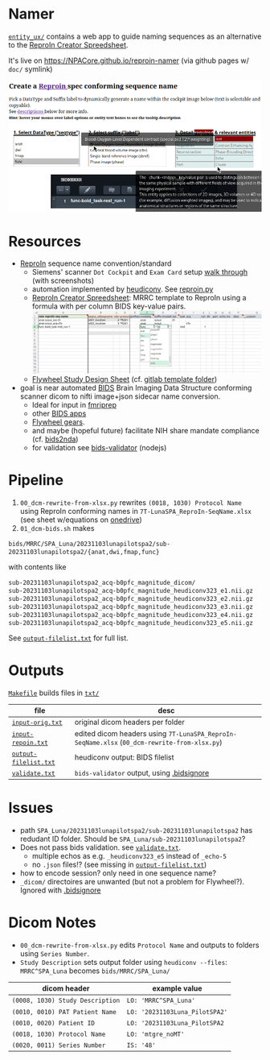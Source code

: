 # Namer
[`entity_ux/`](entity_ux/) contains a web app to guide naming sequences as an alternative to the [ReproIn Creator Spreedsheet](./ReproIn-creator.xlsx).

It's live on https://NPACore.github.io/reproin-namer (via github pages w/ `doc/` symlink)

![web app screenshot with tooltips](entity_ux/reproin_creator_features.png)

# Resources
* [ReproIn](https://dbic-handbook.readthedocs.io/en/latest/mri/reproin.html) sequence name convention/standard
  * Siemens' scanner `Dot Cockpit` and `Exam Card` setup [walk through](https://github.com/ReproNim/reproin/blob/master/docs/walkthrough-1.md) (with screenshots)
  * automation implemented by [heudiconv](https://github.com/nipy/heudiconv/). See [reproin.py](https://github.com/nipy/heudiconv/blob/master/heudiconv/heuristics/reproin.py)
  * [ReproIn Creator Spreedsheet](./ReproIn-creator.xlsx): MRRC template to ReproIn using a formula with per column BIDS key-value pairs. ![sheet with dropdown](ReproInCreator.png)
  * [Flywheel Study Design Sheet](https://docs.google.com/spreadsheets/d/1Yd74ewWAk4roA-IBfrQuOSMNR4DPxhB9/edit#gid=1495259008) (cf. [gitlab template folder](https://gitlab.com/flywheel-io/public/bids-client/-/tree/master/flywheel_bids/templates))
* goal is near automated [BIDS](https://bids-specification.readthedocs.io/en/stable/#the-brain-imaging-data-structure) Brain Imaging Data Structure conforming scanner dicom to nifti image+json sidecar name conversion.
   * Ideal for input in [fmriprep](https://fmriprep.org/en/stable/)
   * other [BIDS apps](https://github.com/bids-apps/)
   * [Flywheel gears](https://flywheel.io/gear-exchange/#:~:text=View%20Source-,gear%20library,-Gradient%20Anisotropic%20Diffusion).
   * and maybe (hopeful future) facilitate NIH share mandate compliance (cf. [bids2nda](https://github.com/bids-standard/bids2nda))
   * for validation see [bids-validator](https://github.com/bids-standard/bids-validator/) (nodejs)

# Pipeline
1. `00_dcm-rewrite-from-xlsx.py` rewrites `(0018, 1030) Protocol Name` using ReproIn conforming names in `7T-LunaSPA_ReproIn-SeqName.xlsx` (see sheet w/equations on [onedrive](https://pitt-my.sharepoint.com/:x:/g/personal/foran_pitt_edu/ERWaFHh1IRNCoIXmVds9QE8BzCRw-CqZGFjp4lqlOfOVmg?e=1fnslX))
1. `01_dcm-bids.sh` makes
```
bids/MRRC/SPA_Luna/20231103lunapilotspa2/sub-20231103lunapilotspa2/{anat,dwi,fmap,func}
```
with contents like
```
sub-20231103lunapilotspa2_acq-b0pfc_magnitude_dicom/
sub-20231103lunapilotspa2_acq-b0pfc_magnitude_heudiconv323_e1.nii.gz
sub-20231103lunapilotspa2_acq-b0pfc_magnitude_heudiconv323_e2.nii.gz
sub-20231103lunapilotspa2_acq-b0pfc_magnitude_heudiconv323_e3.nii.gz
sub-20231103lunapilotspa2_acq-b0pfc_magnitude_heudiconv323_e4.nii.gz
sub-20231103lunapilotspa2_acq-b0pfc_magnitude_heudiconv323_e5.nii.gz
```

See [`output-filelist.txt`](txt/output-filelist.txt) for full list.

# Outputs
[`Makefile`](Makefile) builds files in [`txt/`](txt/)

| file                | desc |
|-- |-- |
| [`input-orig.txt`](txt/input-orig.txt)      | original dicom headers per folder |
| [`input-repoin.txt`](txt/input-repoin.txt)  | edited dicom headers using `7T-LunaSPA_ReproIn-SeqName.xlsx` (`00_dcm-rewrite-from-xlsx.py`)|
| [`output-filelist.txt`](txt/output-filelist.txt) | heudiconv output: BIDS filelist |
| [`validate.txt`](txt/validate.txt)          | `bids-validator` output, using [.bidsignore](bidsignore)|

# Issues
* path `SPA_Luna/20231103lunapilotspa2/sub-20231103lunapilotspa2` has redudant ID folder. Should be `SPA_Luna/sub-20231103lunapilotspa2`?
* Does not pass bids validation. see [`validate.txt`](txt/validate.txt).
  * multiple echos as e.g. `_heudiconv323_e5` instead of `_echo-5` 
  * no `.json` files!? (see missing in [`output-filelist.txt`](txt/output-filelist.txt))
* how to encode session? only need in one sequence name?
* `_dicom/` directoires are unwanted (but not a problem for Flywheel?). Ignored with [.bidsignore](bidsignore)

# Dicom Notes

* `00_dcm-rewrite-from-xlsx.py` edits `Protocol Name` and outputs to folders using `Series Number`. 
* `Study Description` sets output folder using `heudiconv --files`: `MRRC^SPA_Luna` becomes `bids/MRRC/SPA_Luna/`

| dicom header | example value |
|-- |--|
|`(0008, 1030) Study Description`| `LO: 'MRRC^SPA_Luna'`|
|`(0010, 0010) PAT Patient Name` | `LO: '20231103Luna_PilotSPA2'` |
|`(0010, 0020) Patient ID`       | `LO: '20231103Luna_PilotSPA2` |
|`(0018, 1030) Protocol Name`    | `LO: 'mtgre_noMT'`|
|`(0020, 0011) Series Number`    | `IS: '48'`|
